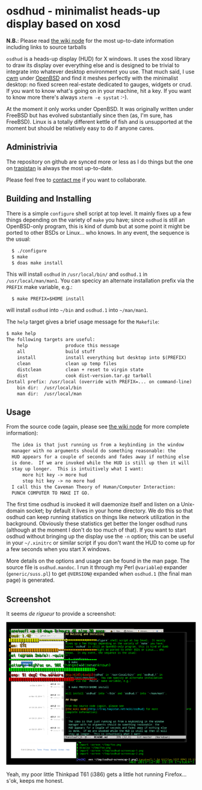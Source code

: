 # osdhud - minimalist heads-up display based on xosd

**N.B.**: Please read [the wiki node](http://traq.haqistan.net/wiki/osdhud) for the most up-to-date information including links to source tarballs

`osdhud` is a heads-up display (HUD) for X windows.  It uses the xosd
library to draw its display over everything else and is designed to be
trivial to integrate into whatever desktop environment you use.  That
much said, I use
[cwm](https://en.wikipedia.org/wiki/Cwm_%28window_manager%29) under
[OpenBSD](http://www.openbsd.org) and find it meshes perfectly with
the minimalist desktop: no fixed screen real-estate dedicated to
gauges, widgets or crud.  If you want to know what's going on in your
machine, hit a key.  If you want to know more there's always `xterm -e systat` :-).

At the moment it only works under OpenBSD.  It was originally written
under FreeBSD but has evolved substantially since then (as, I'm sure,
has FreeBSD).  Linux is a totally different kettle of fish and is
unsupported at the moment but should be relatively easy to do if
anyone cares.

## Administrivia

The repository on github are synced more or less as I do things but
the one on [traqistan](http://trac.haqistan.net/browser/osdhud) is
always the most up-to-date.

Please feel free to [contact me](http://trac.haqistan.net/~attila) if
you want to collaborate.

## Building and Installing

There is a simple `configure` shell script at top level.  It mainly
fixes up a few things depending on the variety of `make` you have;
since `osdhud` is still an OpenBSD-only program, this is kind of dumb
but at some point it might be ported to other BSDs or Linux... who
knows.  In any event, the sequence is the usual:
```
  $ ./configure
  $ make
  $ doas make install
```

This will install `osdhud` in `/usr/local/bin/` and `osdhud.1` in
`/usr/local/man/man1`.  You can specicy an alternate installation
prefix via the `PREFIX` make variable, e.g.:
```
  $ make PREFIX=$HOME install
```
will install `osdhud` into `~/bin` and `osdhud.1` into `~/man/man1`.

The `help` target gives a brief usage message for the `Makefile`:
```
$ make help
The following targets are useful:
    help              produce this message
    all               build stuff
    install           install everything but desktop into $(PREFIX)
    clean             clean up temp files
    distclean         clean + reset to virgin state
    dist              cook dist-version.tar.gz tarball
Install prefix: /usr/local (override with PREFIX=... on command-line)
    bin dir:  /usr/local/bin
    man dir:  /usr/local/man
```

## Usage

From the source code (again, please see
[the wiki node](http://traq.haqistan.net/wiki/osdhud) for more
complete information):

```
  The idea is that just running us from a keybinding in the window
  manager with no arguments should do something reasonable: the
  HUD appears for a couple of seconds and fades away if nothing else
  is done.  If we are invoked while the HUD is still up then it will
  stay up longer.  This is intuitively what I want:
      more hit key -> more hud
      stop hit key -> no more hud
  I call this the Caveman Theory of Human/Computer Interaction:
  PUNCH COMPUTER TO MAKE IT GO.
```

The first time osdhud is invoked it will daemonize itself and listen
on a Unix-domain socket; by default it lives in your home directory.
We do this so that osdhud can keep running statistics on things like
network utilization in the background.  Obviously these statistics get
better the longer osdhud runs (although at the moment I don't do too
much of that).  If you want to start osdhud without bringing up the
display use the `-n` option; this can be useful in your `~/.xinitrc`
or similar script if you don't want the HUD to come up for a few
seconds when you start X windows.

More details on the options and usage can be found in the man page.
The source file is `osdhud.mandoc`.  I run it through my Perl
`@variable@` expander (`generic/suss.pl`) to get `@VERSION@` expanded
when `osdhud.1` (the final man page) is generated.

## Screenshot

It seems _de rigueur_ to provide a screenshot:

![osdhud 0.1.6 (not yet released)](web/osdhud-screencap-small.png)

Yeah, my poor little Thinkpad T61 (i386) gets a little hot running
Firefox... s'ok, keeps me honest.
